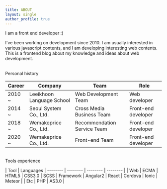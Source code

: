 ```yaml
---
title: ABOUT
layout: single
author_profile: true
---
```


I am a front end developer :)

I've been working on development since 2010.
I am usually interested in various javascript contents, and I am developing interesting web contents. This is a frontend blog about my knowledge and ideas about web development.
<br/><br/>

 Personal history

| Career | Company | Team | Role |
| -------- | -------- | -------- | -------- |
2010 ~  |  Leeikhoon Language School | Web Development Team | Web developer |
2014 ~  |  Seoul System Co., Ltd. | Cross Media Business Team | Front-end developer |
2018 ~  |  Wemakeprice Co., Ltd.  | Recommendation Service Team | Front-end developer |
2020 ~  |  Wemakeprice Co., Ltd.  | Front-end  Team | Front-end developer |

<br/>
Tools experience

| Tool | Languages
| -------- | -------- | -------- | -------- |
| Web | ECMA | HTML5 | CSS3.0 | SCSS
| Framework | Angular2 | React | Cordova | Ionic | Meteor | 
| Etc | PHP | AS3.0 |
